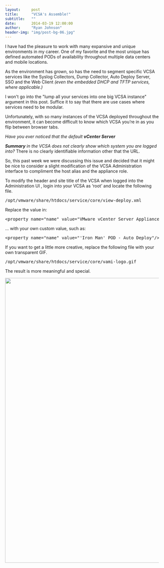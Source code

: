 ```yaml
---
layout:     post
title:      "VCSA's Assemble!"
subtitle:   ""
date:       2014-03-19 12:00:00
author:     "Ryan Johnson"
header-img: "img/post-bg-06.jpg"
---
```


<p>I have had the pleasure to work with many expansive and unique environments in my career. One of my favorite and the most unique has defined automated PODs of availability throughout multiple data centers and mobile locations.</p>

<p>As the environment has grown, so has the need to segment specific VCSA services like the Syslog Collectors, Dump Collector, Auto Deploy Server, SSO and the Web Client<em> (even the embedded DHCP and TFTP services, where applicable.) </em></p>

<p>I won't go into the "lump all your services into one big VCSA instance" argument in this post. Suffice it to say that there are use cases where services need to be modular.</p>

<p>Unfortunately, with so many instances of the VCSA deployed throughout the environment, it can become difficult to know which VCSA you&#8217;re in as you flip between browser tabs.</p>

<p><em>Have you ever noticed that the default <strong>vCenter Server</strong>

<strong>Summary</strong> in the VCSA does not clearly show which system you are logged into?  </em>There is no clearly identifiable information other that the URL.</p>

<p>So, this past week we were discussing this issue and decided that it might be nice to consider a slight modification of the VCSA Administration interface to compliment the host alias and the appliance role.</p>

<p>To modify the header and site title of the VCSA when logged into the Administration UI , login into your VCSA as &#8216;root&#8217; and locate the following file.</p>

<pre>/opt/vmware/share/htdocs/service/core/view-deploy.xml</pre>

<p>Replace the value in:</p>

<pre>&lt;property name="name" value="VMware vCenter Server Appliance"/&gt;</pre>

<p>&#8230; with your own custom value, such as:</p>

<pre>&lt;property name="name" value="'Iron Man' POD - Auto Deploy"/&gt;</pre>

<p>If you want to get a little more creative, replace the following file with your own transparent GIF.</p>

<pre>/opt/vmware/share/htdocs/service/core/vami-logo.gif</pre>

<p>The result is more meaningful and special.</p>

<p><img src="http://tenthirtyam.org/assets/avg-im-ads01-661x1024.png" width="600" height="929" /></p>
